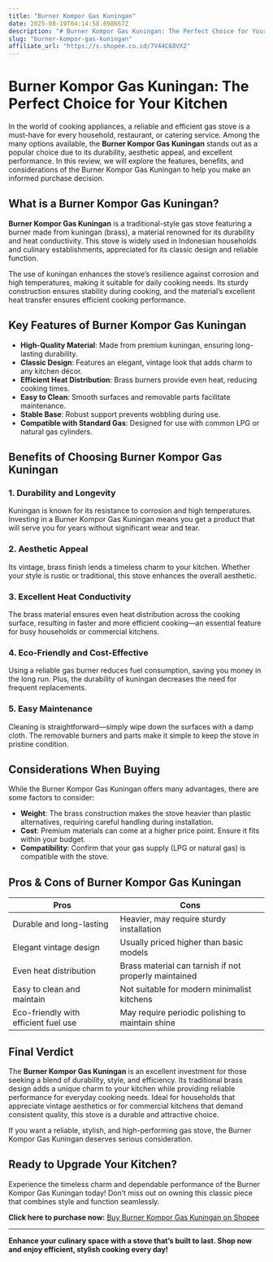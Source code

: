 ```yaml
---
title: "Burner Kompor Gas Kuningan"
date: 2025-08-19T04:14:58.698667Z
description: "# Burner Kompor Gas Kuningan: The Perfect Choice for Your Kitchen..."
slug: "burner-kompor-gas-kuningan"
affiliate_url: "https://s.shopee.co.id/7V44C68VX2"
---
```

# Burner Kompor Gas Kuningan: The Perfect Choice for Your Kitchen

In the world of cooking appliances, a reliable and efficient gas stove is a must-have for every household, restaurant, or catering service. Among the many options available, the **Burner Kompor Gas Kuningan** stands out as a popular choice due to its durability, aesthetic appeal, and excellent performance. In this review, we will explore the features, benefits, and considerations of the Burner Kompor Gas Kuningan to help you make an informed purchase decision.

## What is a Burner Kompor Gas Kuningan?

**Burner Kompor Gas Kuningan** is a traditional-style gas stove featuring a burner made from kuningan (brass), a material renowned for its durability and heat conductivity. This stove is widely used in Indonesian households and culinary establishments, appreciated for its classic design and reliable function.

The use of kuningan enhances the stove’s resilience against corrosion and high temperatures, making it suitable for daily cooking needs. Its sturdy construction ensures stability during cooking, and the material’s excellent heat transfer ensures efficient cooking performance.

## Key Features of Burner Kompor Gas Kuningan

- **High-Quality Material**: Made from premium kuningan, ensuring long-lasting durability.
- **Classic Design**: Features an elegant, vintage look that adds charm to any kitchen décor.
- **Efficient Heat Distribution**: Brass burners provide even heat, reducing cooking times.
- **Easy to Clean**: Smooth surfaces and removable parts facilitate maintenance.
- **Stable Base**: Robust support prevents wobbling during use.
- **Compatible with Standard Gas**: Designed for use with common LPG or natural gas cylinders.

## Benefits of Choosing Burner Kompor Gas Kuningan

### 1. Durability and Longevity

Kuningan is known for its resistance to corrosion and high temperatures. Investing in a Burner Kompor Gas Kuningan means you get a product that will serve you for years without significant wear and tear.

### 2. Aesthetic Appeal

Its vintage, brass finish lends a timeless charm to your kitchen. Whether your style is rustic or traditional, this stove enhances the overall aesthetic.

### 3. Excellent Heat Conductivity

The brass material ensures even heat distribution across the cooking surface, resulting in faster and more efficient cooking—an essential feature for busy households or commercial kitchens.

### 4. Eco-Friendly and Cost-Effective

Using a reliable gas burner reduces fuel consumption, saving you money in the long run. Plus, the durability of kuningan decreases the need for frequent replacements.

### 5. Easy Maintenance

Cleaning is straightforward—simply wipe down the surfaces with a damp cloth. The removable burners and parts make it simple to keep the stove in pristine condition.

## Considerations When Buying

While the Burner Kompor Gas Kuningan offers many advantages, there are some factors to consider:

- **Weight**: The brass construction makes the stove heavier than plastic alternatives, requiring careful handling during installation.
- **Cost**: Premium materials can come at a higher price point. Ensure it fits within your budget.
- **Compatibility**: Confirm that your gas supply (LPG or natural gas) is compatible with the stove.

## Pros & Cons of Burner Kompor Gas Kuningan

| Pros | Cons |
|--------------------------|----------------------------|
| Durable and long-lasting | Heavier, may require sturdy installation |
| Elegant vintage design | Usually priced higher than basic models |
| Even heat distribution | Brass material can tarnish if not properly maintained |
| Easy to clean and maintain | Not suitable for modern minimalist kitchens |
| Eco-friendly with efficient fuel use | May require periodic polishing to maintain shine |

## Final Verdict

The **Burner Kompor Gas Kuningan** is an excellent investment for those seeking a blend of durability, style, and efficiency. Its traditional brass design adds a unique charm to your kitchen while providing reliable performance for everyday cooking needs. Ideal for households that appreciate vintage aesthetics or for commercial kitchens that demand consistent quality, this stove is a durable and attractive choice.

If you want a reliable, stylish, and high-performing gas stove, the Burner Kompor Gas Kuningan deserves serious consideration.

## Ready to Upgrade Your Kitchen?

Experience the timeless charm and dependable performance of the Burner Kompor Gas Kuningan today! Don’t miss out on owning this classic piece that combines style and function seamlessly.

**Click here to purchase now:** [Buy Burner Kompor Gas Kuningan on Shopee](https://s.shopee.co.id/7V44C68VX2)

---

**Enhance your culinary space with a stove that’s built to last. Shop now and enjoy efficient, stylish cooking every day!**